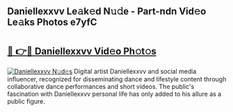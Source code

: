 ## Daniellexxvv Le𝚊k𝚎d N𝚞𝚍e - Part-ndn Vid𝚎o Le𝚊ks Photos e7yfC

# <h2><a href="http://fbg5ofo.evod.top/?m=Daniellexxvv">🔗 👉🔴 Daniellexxvv Vid𝚎o Ph𝚘t𝚘s</a></h2>

[![Daniellexxvv N𝚞d𝚎s](https://i.imgur.com/8V9OHl7.gif)](http://fbg5ofo.evod.top/?m=Daniellexxvv)
Digital artist Daniellexxvv and social media influencer, recognized for disseminating dance and lifestyle content through collaborative dance performances and short videos. The public's fascination with Daniellexxvv personal life has only added to his allure as a public figure. 
